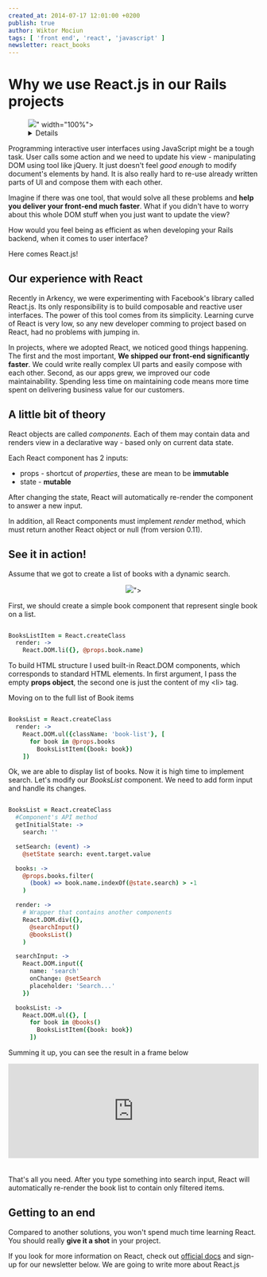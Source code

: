 ```yaml
---
created_at: 2014-07-17 12:01:00 +0200
publish: true
author: Wiktor Mociun
tags: [ 'front end', 'react', 'javascript' ]
newsletter: react_books
---
```


# Why we use React.js in our Rails projects

<p>
  <figure>
    <img src="<%= src_fit("react/cover.jpg") %>" width="100%">
    <details>
      Source: <a href="https://www.flickr.com/photos/subpra/">Subramanya Prasad</a>
    </details>
  </figure>
</p>

Programming interactive user interfaces using JavaScript might be a tough task. User calls some action and we need to update his view - manipulating DOM using tool like jQuery. It just doesn't feel *good enough* to modify document's elements by hand. It is also really hard to re-use already written parts of UI and compose them with each other.

Imagine if there was one tool, that would solve all these problems and **help you deliver your front-end much faster**. What if you didn't have to worry about this whole DOM stuff when you just want to update the view?

How would you feel being as efficient as when developing your Rails backend, when it comes to user interface?

Here comes React.js!

<!-- more -->

## Our experience with React
Recently in Arkency, we were experimenting with Facebook's library called React.js. Its only responsibility is to build composable and reactive user interfaces. The power of this tool comes from its simplicity. Learning curve of React is very low, so any new developer comming to project based on React, had no problems with jumping in.

In projects, where we adopted React, we noticed good things happening.
The first and the most important, **We shipped our front-end significantly faster**. We could write really complex UI parts and easily compose with each other.
Second, as our apps grew, we improved our code maintainability. Spending less time on maintaining code means more time spent on delivering business value for our customers.

## A little bit of theory
React objects are called *components*. Each of them may contain data and renders view in a declarative way - based only on current data state.

Each React component has 2 inputs:

 * props - shortcut of *properties*, these are mean to be **immutable**
 * state - **mutable**

After changing the state, React will automatically re-render the component to answer a new input.

In addition, all React components must implement *render* method, which must return another React object or null (from version 0.11).

## See it in action!
Assume that we got to create a list of books with a dynamic search.

<p>
  <figure align="center">
    <img src="<%= src_original("react/box.png") %>">
  </figure>
</p>

First, we should create a simple book component that represent single book on a list.

```coffeescript

BooksListItem = React.createClass
  render: ->
    React.DOM.li({}, @props.book.name)
```

To build HTML structure I used built-in React.DOM components, which corresponds to standard HTML elements. In first argument, I pass the empty **props object**, the second one is just the content of my &lt;li&gt; tag.

Moving on to the full list of Book items


```coffeescript

BooksList = React.createClass
  render: ->
    React.DOM.ul({className: 'book-list'}, [
      for book in @props.books
        BooksListItem({book: book})
    ])
```

Ok, we are able to display list of books. Now it is high time to implement search. Let's modify our *BooksList* component. We need to add form input and handle its changes.

```coffeescript

BooksList = React.createClass
  #Component's API method
  getInitialState: ->
    search: ''

  setSearch: (event) ->
    @setState search: event.target.value

  books: ->
    @props.books.filter(
      (book) => book.name.indexOf(@state.search) > -1
    )

  render: ->
    # Wrapper that contains another components
    React.DOM.div({},
      @searchInput()
      @booksList()
    )

  searchInput: ->
    React.DOM.input({
      name: 'search'
      onChange: @setSearch
      placeholder: 'Search...'
    })

  booksList: ->
    React.DOM.ul({}, [
      for book in @books()
        BooksListItem({book: book})
      ])
```

Summing it up, you can see the result in a frame below

<iframe style="margin-bottom: 20px;" width="100%" height="190" src="https://jsfiddle.net/E62BD/1/embedded/result,js,html" frameborder="0"></iframe>

That's all you need. After you type something into search input, React will automatically re-render the book list to contain only filtered items.

## Getting to an end

Compared to another solutions, you won't spend much time learning React. You should really **give it a shot** in your project.

If you look for more information on React, check out [official docs](http://facebook.github.io/react/docs/getting-started.html) and sign-up for our newsletter below. We are going to write more about React.js
